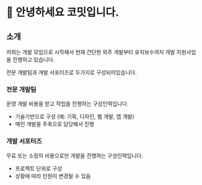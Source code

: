 # 👋 안녕하세요 코밋입니다.

## 소개
저희는 개발 모임으로 시작해서 현재 간단한 외주 개발부터 유지보수까지 개발 지원사업을 진행하고 있습니다.  

전문 개발팀과 개발 서포터즈로 두가지로 구성되어있습니다.

### 전문 개발팀
운영 개발 비용을 받고 작업을 진행하는 구성인력입니다.

- 기술기반으로 구성 (예: 기획, 디자인, 웹 개발, 앱 개발)
- 메인 개발을 주축으로 담당해서 진행

### 개발 서포터즈
무료 또는 소정의 비용으로만 개발을 진행하는 구성인력입니다.

- 프로젝트 단위로 구성
- 상황에 따라 인원이 변경될 수 있음

